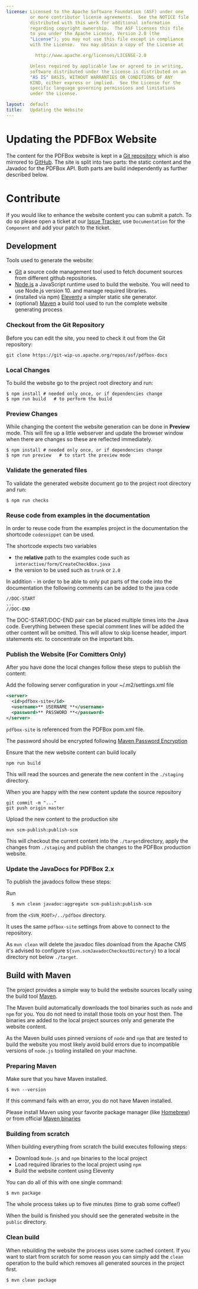 ```yaml
---
license: Licensed to the Apache Software Foundation (ASF) under one
         or more contributor license agreements.  See the NOTICE file
         distributed with this work for additional information
         regarding copyright ownership.  The ASF licenses this file
         to you under the Apache License, Version 2.0 (the
         "License"); you may not use this file except in compliance
         with the License.  You may obtain a copy of the License at

           http://www.apache.org/licenses/LICENSE-2.0

         Unless required by applicable law or agreed to in writing,
         software distributed under the License is distributed on an
         "AS IS" BASIS, WITHOUT WARRANTIES OR CONDITIONS OF ANY
         KIND, either express or implied.  See the License for the
         specific language governing permissions and limitations
         under the License.

layout:  default
title:   Updating the Website
---
```


# Updating the PDFBox Website

The content for the PDFBox website is kept in a [Git repository](https://git-wip-us.apache.org/repos/asf/pdfbox-docs) which is also mirrored to [GitHub](https://github.com/apache/pdfbox-docs). The site is split into two parts: the static content and the Javadoc for the PDFBox API. Both parts are build independently as further described below.

# Contribute
If you would like to enhance the website content you can submit a patch. To do so please open a ticket at our [Issue Tracker](https://issues.apache.org/jira/browse/PDFBOX), use `Documentation` for the `Component` and add your patch to the ticket.

## Development

Tools used to generate the website:

- [Git](https://git-scm.com/) a source code management tool used to fetch document sources from different
  github repositories.
- [Node.js](https://nodejs.org/) a JavaScript runtime used to build the website. You will need to use Node.js version 10.
  and manage required libraries.
- (installed via npm) [Eleventy](https://www.11ty.dev//) a simpler static site generator.
- (optional) [Maven](https://maven.apache.org/) a build tool used to run the complete website generating process

### Checkout from the Git Repository

Before you can edit the site, you need to check it out from the Git repository:

~~~
git clone https://git-wip-us.apache.org/repos/asf/pdfbox-docs
~~~

### Local Changes

To build the website go to the project root directory and run:

~~~
$ npm install # needed only once, or if dependencies change
$ npm run build   # to perform the build
~~~

### Preview Changes

While changing the content the website generation can be done in **Preview** mode. This will fire up a little webserver and update the browser window when there are changes so these are reflected immediately.
~~~
$ npm install # needed only once, or if dependencies change
$ npm run preview   # to start the preview mode
~~~

### Validate the generated files

To validate the generated website document go to the project root directory and run:

~~~
$ npm run checks
~~~

### Reuse code from examples in the documentation

In order to reuse code from the examples project in the documentation the shortcode `codesnippet` can be used.

The shortcode expects two variables 

- the **relative** path to the examples code such as `interactive/form/CreateCheckBox.java`
- the version to be used such as `trunk` or `2.0`

In addition - in order to be able to only put parts of the code into
the documentation the following comments can be added to the java code

~~~
//DOC-START
...
//DOC-END
~~~

The DOC-START/DOC-END pair can be placed multiple times into the Java
code. Everything between these special comment lines will be added the
other content will be omitted. This will allow to skip license
header, import statements etc. to concentrate on the important bits.


### Publish the Website (For Comitters Only)
After you have done the local changes follow these steps to publish the content:

Add the following server configuration in your ~/.m2/settings.xml file

~~~xml
<server>
  <id>pdfbox-site</id>
  <username>** USERNAME **</username>
  <password>** PASSWORD **</password>
</server>
~~~

`pdfbox-site` is referenced from the PDFBox pom.xml file.

<p class="alert alert-warning">The password should be encrypted following <a href="https://maven.apache.org/guides/mini/guide-encryption.html">Maven Password Encryption</a></p>

Ensure that the new website content can build locally

~~~
npm run build
~~~

This will read the sources and generate the new content in the ``./staging`` directory.

When you are happy with the new content update the source repository

~~~
git commit -m "..."
git push origin master
~~~

Upload the new content to the production site

~~~
mvn scm-publish:publish-scm
~~~

This will checkout the current content into the ``./target``directory, apply the changes from ``./staging`` and publish
the changes to the PDFBox production website.

### Update the JavaDocs for PDFBox 2.x
To publish the javadocs follow these steps:

Run
~~~
  $ mvn clean javadoc:aggregate scm-publish:publish-scm
~~~

from the `<SVN_ROOT>/../pdfbox` directory.

It uses the same `pdfbox-site` settings from above to connect to the repository.

<p class="alert alert-info">As <code>mvn clean</code> will delete the javadoc files download from the Apache CMS it's advised to configure <code>${svn.scmJavadocCheckoutDirectory}</code> to a local directory not below <code>./target</code>.</p>

## Build with Maven

The project provides a simple way to build the website sources locally using the build tool [Maven](https://maven.apache.org/).

The Maven build automatically downloads the tool binaries such as `node` and `npm` for you. You do not need to install
those tools on your host then. The binaries are added to the local project sources only and generate the website content.

As the Maven build uses pinned versions of `node` and `npm` that are tested to build the website you most likely avoid
build errors due to incompatible versions of `node.js` tooling installed on your machine.

### Preparing Maven

Make sure that you have Maven installed.

    $ mvn --version

If this command fails with an error, you do not have Maven installed.

Please install Maven using your favorite package manager (like [Homebrew](https://brew.sh/)) or from
official [Maven binaries](https://maven.apache.org/install.html)

### Building from scratch

When building everything from scratch the build executes following steps:

- Download `Node.js` and `npm` binaries to the local project
- Load required libraries to the local project using `npm`
- Build the website content using Eleventy

You can do all of this with one single command:

    $ mvn package

The whole process takes up to five minutes (time to grab some coffee!)

When the build is finished you should see the generated website in the `public` directory.

### Clean build

When rebuilding the website the process uses some cached content.
If you want to start from scratch for some reason you can simply add the `clean` operation to the build which removes
all generated sources in the project first.

    $ mvn clean package